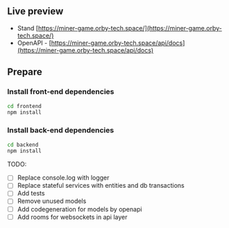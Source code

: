 ## Live preview
- Stand [https://miner-game.orby-tech.space/](https://miner-game.orby-tech.space/)
- OpenAPI - [https://miner-game.orby-tech.space/api/docs](https://miner-game.orby-tech.space/api/docs)

## Prepare
### Install front-end dependencies
```bash
cd frontend
npm install
```
### Install back-end dependencies
```bash
cd backend
npm install
```


TODO:
- [ ] Replace console.log with logger
- [ ] Replace stateful services with entities and db transactions
- [ ] Add tests
- [ ] Remove unused models
- [ ] Add codegeneration for models by openapi
- [ ] Add rooms for websockets in api layer